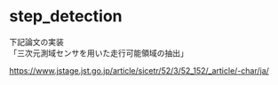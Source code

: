 # step_detection   
  
下記論文の実装  
「三次元測域センサを用いた走行可能領域の抽出」　　
  
https://www.jstage.jst.go.jp/article/sicetr/52/3/52_152/_article/-char/ja/

